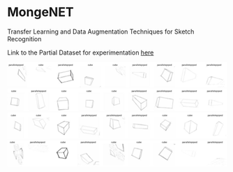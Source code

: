 # MongeNET
Transfer Learning and Data Augmentation Techniques for Sketch Recognition

Link to the Partial Dataset for experimentation [here](https://cdesigninstitute-my.sharepoint.com/:f:/g/personal/alberto_tono_cd_institute/EjRNlDaspmZMjIQ5rvf7t7wBRHipWUDcnsg5yqaxIalcQw?e=IeARKL)

![alt text](images/DataAugmentation.JPG)
![alt text](images/DataAugmentation1.JPG)
![alt text](images/DataAugmentation2.JPG)
![alt text](images/DataAugmentation4.JPG)

